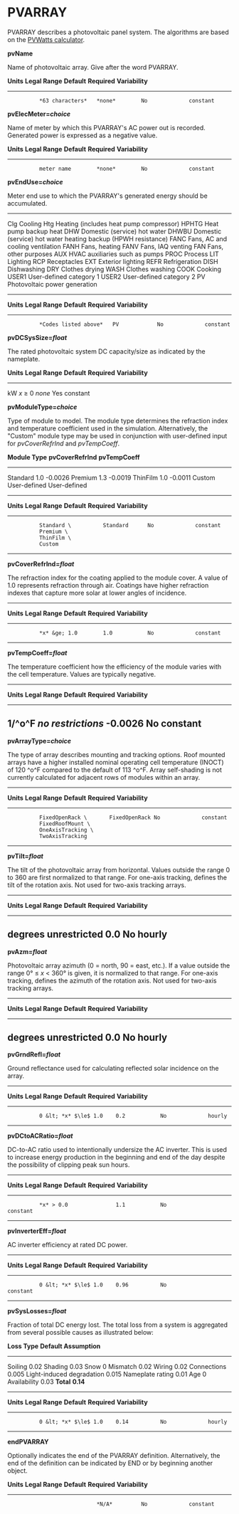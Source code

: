 # PVARRAY

PVARRAY describes a photovoltaic panel system. The algorithms are based on the [PVWatts calculator](http://www.bwilcox.com/BEES/docs/Dobos%20-%20PVWatts%20v5.pdf).

**pvName**

Name of photovoltaic array. Give after the word PVARRAY.

  **Units**   **Legal Range**   **Default**   **Required**   **Variability**
  ----------- ----------------- ------------- -------------- -----------------
              *63 characters*   *none*        No             constant

**pvElecMeter=*choice***

Name of meter by which this PVARRAY's AC power out is recorded. Generated power is expressed as a negative value.

  **Units**   **Legal Range**   **Default**   **Required**   **Variability**
  ----------- ----------------- ------------- -------------- -----------------
              meter name        *none*        No             constant

**pvEndUse=*choice***

Meter end use to which the PVARRAY's generated energy should be accumulated.

  ------- -------------------------------------------------------------
  Clg     Cooling
  Htg     Heating (includes heat pump compressor)
  HPHTG   Heat pump backup heat
  DHW     Domestic (service) hot water
  DHWBU   Domestic (service) hot water heating backup (HPWH resistance)
  FANC    Fans, AC and cooling ventilation
  FANH    Fans, heating
  FANV    Fans, IAQ venting
  FAN     Fans, other purposes
  AUX     HVAC auxiliaries such as pumps
  PROC    Process
  LIT     Lighting
  RCP     Receptacles
  EXT     Exterior lighting
  REFR    Refrigeration
  DISH    Dishwashing
  DRY     Clothes drying
  WASH    Clothes washing
  COOK    Cooking
  USER1   User-defined category 1
  USER2   User-defined category 2
  PV      Photovoltaic power generation
  ------- -------------------------------------------------------------

  **Units**   **Legal Range**        **Default**   **Required**   **Variability**
  ----------- ---------------------- ------------- -------------- -----------------
              *Codes listed above*   PV            No             constant

**pvDCSysSize=*float***

The rated photovoltaic system DC capacity/size as indicated by the nameplate.

  **Units**   **Legal Range**     **Default**   **Required**   **Variability**
  ----------- ------------------- ------------- -------------- -----------------
  kW          *x* &ge; 0          *none*        Yes            constant

**pvModuleType=*choice***

Type of module to model. The module type determines the refraction index and temperature coefficient used in the simulation. Alternatively, the "Custom" module type may be used in conjunction with user-defined input for *pvCoverRefrInd* and *pvTempCoeff*.

  **Module Type** **pvCoverRefrInd** **pvTempCoeff**
  --------------- ------------------ ---------------
  Standard        1.0                -0.0026
  Premium         1.3                -0.0019
  ThinFilm        1.0                -0.0011
  Custom          User-defined       User-defined

  ------------------------------------------------------------------------------
  **Units**   **Legal Range**     **Default**   **Required**   **Variability**
  ----------- ------------------- ------------- -------------- -----------------
              Standard \          Standard      No             constant
              Premium \
              ThinFilm \
              Custom
  ------------------------------------------------------------------------------

**pvCoverRefrInd=*float***

The refraction index for the coating applied to the module cover. A value of 1.0 represents refraction through air. Coatings have higher refraction indexes that capture more solar at lower angles of incidence.

  ------------------------------------------------------------------------------
  **Units**   **Legal Range**     **Default**   **Required**   **Variability**
  ----------- ------------------- ------------- -------------- -----------------
              *x* &ge; 1.0        1.0           No             constant
  ------------------------------------------------------------------------------

**pvTempCoeff=*float***

The temperature coefficient how the efficiency of the module varies with the cell temperature. Values are typically negative.

  ------------------------------------------------------------------------------
  **Units**   **Legal Range**     **Default**   **Required**   **Variability**
  ----------- ------------------- ------------- -------------- -----------------
  1/^o^F      *no restrictions*   -0.0026       No             constant
  ------------------------------------------------------------------------------

**pvArrayType=*choice***

The type of array describes mounting and tracking options. Roof mounted arrays have a higher installed nominal operating cell temperature (INOCT) of 120 ^o^F compared to the default of 113 ^o^F. Array self-shading is not currently calculated for adjacent rows of modules within an array.

  --------------------------------------------------------------------------------
  **Units**   **Legal Range**       **Default**   **Required**   **Variability**
  ----------- -------------------   ------------- -------------- -----------------
              FixedOpenRack \       FixedOpenRack No             constant
              FixedRoofMount \
              OneAxisTracking \
              TwoAxisTracking
  --------------------------------------------------------------------------------
  <!-- Hide              OneAxisBacktracking \ -->

**pvTilt=*float***

The tilt of the photovoltaic array from horizontal.  Values outside the range 0 to 360 are first normalized to that range. For one-axis tracking, defines the tilt of the rotation axis. Not used for two-axis tracking arrays.

  --------------------------------------------------------------------------------
  **Units**   **Legal Range**       **Default**   **Required**   **Variability**
  ----------- -------------------   ------------- -------------- -----------------
  degrees     unrestricted          0.0           No             hourly
  --------------------------------------------------------------------------------

**pvAzm=*float***

Photovoltaic array azimuth (0 = north, 90 = east, etc.). If a value outside the range 0° $\leq$ *x* $<$ 360° is given, it is normalized to that range. For one-axis tracking, defines the azimuth of the rotation axis. Not used for two-axis tracking arrays.

  --------------------------------------------------------------------------------
  **Units**   **Legal Range**       **Default**   **Required**   **Variability**
  ----------- -------------------   ------------- -------------- -----------------
  degrees     unrestricted          0.0           No             hourly
  --------------------------------------------------------------------------------

**pvGrndRefl=*float***

Ground reflectance used for calculating reflected solar incidence on the array.

  ----------------------------------------------------------------------------------
  **Units**   **Legal Range**         **Default**   **Required**   **Variability**
  ----------- ---------------------   ------------- -------------- -----------------
              0 &lt; *x* $\le$ 1.0    0.2           No             hourly
  ----------------------------------------------------------------------------------

<!-- Hide
**pvGCR=*float***

Ground coverage ratio is. This is currently unused as array self-shading is not calculated.

  ----------------------------------------------------------------------------------
  **Units**   **Legal Range**         **Default**   **Required**   **Variability**
  ----------- ---------------------   ------------- -------------- -----------------
              0 &lt; *x* $\le$ 1.0    0.4           No             constant
  ----------------------------------------------------------------------------------

-->

**pvDCtoACRatio=*float***

DC-to-AC ratio used to intentionally undersize the AC inverter. This is used to increase energy production in the beginning and end of the day despite the possibility of clipping peak sun hours.

  ----------------------------------------------------------------------------------
  **Units**   **Legal Range**         **Default**   **Required**   **Variability**
  ----------- ---------------------   ------------- -------------- -----------------
              *x* > 0.0               1.1           No             constant
  ----------------------------------------------------------------------------------

**pvInverterEff=*float***

AC inverter efficiency at rated DC power.

  ----------------------------------------------------------------------------------
  **Units**   **Legal Range**         **Default**   **Required**   **Variability**
  ----------- ---------------------   ------------- -------------- -----------------
              0 &lt; *x* $\le$ 1.0    0.96          No             constant
  ----------------------------------------------------------------------------------

**pvSysLosses=*float***

Fraction of total DC energy lost. The total loss from a system is aggregated from several possible causes as illustrated below:

  **Loss Type**             **Default Assumption**
  ------------------------- ----------------------
  Soiling                   0.02
  Shading                   0.03
  Snow                      0
  Mismatch                  0.02
  Wiring                    0.02
  Connections               0.005
  Light-induced degradation 0.015
  Nameplate rating          0.01
  Age                       0
  Availability              0.03
  **Total**                 **0.14**

  ----------------------------------------------------------------------------------
  **Units**   **Legal Range**         **Default**   **Required**   **Variability**
  ----------- ---------------------   ------------- -------------- -----------------
              0 &lt; *x* $\le$ 1.0    0.14          No             hourly
  ----------------------------------------------------------------------------------

**endPVARRAY**

Optionally indicates the end of the PVARRAY definition. Alternatively, the end of the definition can be indicated by END or by beginning another object.

  **Units**   **Legal Range**   **Default**   **Required**   **Variability**
  ----------- ----------------- ------------- -------------- -----------------
                                *N/A*         No             constant
